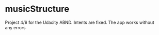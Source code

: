 # musicStructure
Project 4/9 for the Udacity ABND.
Intents are fixed. The app works without any errors
